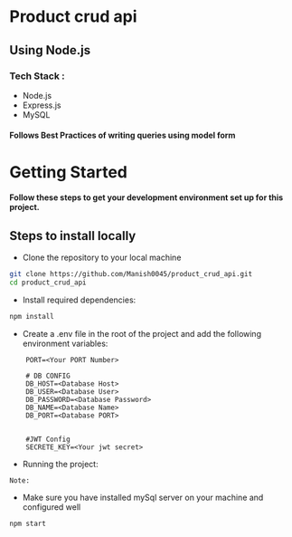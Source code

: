 # Product crud api

## Using Node.js

### Tech Stack :

- Node.js
- Express.js
- MySQL

#### Follows Best Practices of writing queries using model form

# Getting Started

#### Follow these steps to get your development environment set up for this project.

## Steps to install locally

- Clone the repository to your local machine

```bash
git clone https://github.com/Manish0045/product_crud_api.git
cd product_crud_api
```

- Install required dependencies:

```bash
npm install
```

- Create a .env file in the root of the project and add the following environment variables:

```
    PORT=<Your PORT Number>

    # DB CONFIG
    DB_HOST=<Database Host>
    DB_USER=<Database User>
    DB_PASSWORD=<Database Password>
    DB_NAME=<Database Name>
    DB_PORT=<Database PORT>


    #JWT Config
    SECRETE_KEY=<Your jwt secret>
```

- Running the project:

`Note:`

- Make sure you have installed mySql server on your machine and configured well

```bash
npm start
```
